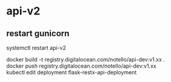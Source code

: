 # api-v2

## restart gunicorn
systemctl restart api-v2

docker build -t registry.digitalocean.com/notello/api-dev:v1.xx .   
docker push registry.digitalocean.com/notello/api-dev:v1.xx        
kubectl edit deployment flask-restx-api-deployment    